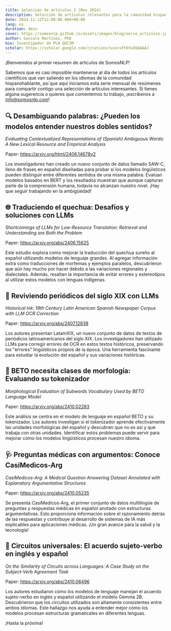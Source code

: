```yaml
---
title: Selección de artículos I (Nov 2024)
description: Selección de artículos relevantes para la comunidad hispanohablante.
date: 2024-11-12T12:00:00.000+00:00
lang: es
duration: 4min
cover: https://somosnlp.github.io/assets/images/blog/serie_articulos.jpg
author: Gonzalo Martínez, PhD
bio: Investigador de PLN @UC3M
scholar: https://scholar.google.com/citations?user=FF6Yw5QAAAAJ
---
```


¡Bienvenidos al primer resumen de artículos de SomosNLP! 

Sabemos que es casi imposible mantenerse al día de todos los artículos científicos que van saliendo en los idiomas de la comunidad hispanohablante, así que aquí iniciamos esta serie mensual de resúmenes para compartir contigo una selección de artículos interesantes. Si tienes alguna sugerencia o quieres que comentemos tu trabajo, ¡escríbenos a info@somosnlp.com! 

## 🔍 Desambiguando palabras: ¿Pueden los modelos entender nuestros dobles sentidos?

*Evaluating Contextualized Representations of (Spanish) Ambiguous Words: A New Lexical Resource and Empirical Analysis*

Paper: https://arxiv.org/html/2406.14678v2 

Los investigadores han creado un nuevo conjunto de datos llamado SAW-C, lleno de frases en español diseñadas para probar si los modelos lingüísticos pueden distinguir entre diferentes sentidos de una misma palabra. Evalúan modelos basados en BERT y los resultados muestran que aunque capturan parte de la comprensión humana, todavía no alcanzan nuestro nivel. ¡Hay que seguir trabajando en la ambigüedad!

## 🌐 Traduciendo el quechua: Desafíos y soluciones con LLMs

*Shortcomings of LLMs for Low-Resource Translation: Retrieval and Understanding are Both the Problem*

Paper: https://arxiv.org/abs/2406.15625 

Este estudio explora como mejorar la traducción del quechua sureño al español utilizando modelos de lenguaje grandes. Al agregar información extra como traducciones de morfemas y ejemplos paralelos, descubrieron que aún hay mucho por hacer debido a las variaciones regionales y dialectales. Además, resaltan la importancia de evitar errores y estereotipos al utilizar estos modelos con lenguas indígenas.

## 📰 Reviviendo periódicos del siglo XIX con LLMs

*Historical Ink: 19th Century Latin American Spanish Newspaper Corpus with LLM OCR Correction*

Paper: https://arxiv.org/abs/2407.12838 

Los autores presentan LatamXIX, un nuevo conjunto de datos de textos de periódicos latinoamericanos del siglo XIX. Los investigadores han utilizado LLMs para corregir errores de OCR en estos textos históricos, preservando los "errores" lingüísticos propios de la época. Una herramienta fascinante para estudiar la evolución del español y sus variaciones históricas.

## 🤖 BETO necesita clases de morfología: Evaluando su tokenizador

*Morphological Evaluation of Subwords Vocabulary Used by BETO Language Model*

Paper: https://arxiv.org/abs/2410.02283

Este análisis se centra en el modelo de lenguaje en español BETO y su tokenizador. Los autores investigan si el tokenizador aprende efectivamente las unidades morfológicas del español y descubren que no es así y que trabaja con otras unidades. Identificar estos problemas puede servir para mejorar cómo los modelos lingüísticos procesan nuestro idioma.

## 🩺 Preguntas médicas con argumentos: Conoce CasiMedicos-Arg

*CasiMedicos-Arg: A Medical Question Answering Dataset Annotated with Explanatory Argumentative Structures*

Paper: https://arxiv.org/abs/2410.05235 

Se presenta CasiMedicos-Arg, el primer conjunto de datos multilingüe de preguntas y respuestas médicas en español anotado con estructuras argumentativas. Esto proporciona información sobre el razonamiento detrás de las respuestas y contribuye al desarrollo de sistemas de IA más explicables para aplicaciones médicas. ¡Un gran avance para la salud y la tecnología!

## 🔄 Circuitos universales: El acuerdo sujeto-verbo en inglés y español

*On the Similarity of Circuits across Languages: A Case Study on the Subject-Verb Agreement Task*

Paper: https://arxiv.org/abs/2410.06496 

Los autores estudiaron cómo los modelos de lenguaje manejan el acuerdo sujeto-verbo en inglés y español utilizando el modelo Gemma 2B. Descubrieron que los circuitos utilizados son altamente consistentes entre ambos idiomas. Este hallazgo nos ayuda a entender mejor cómo los modelos procesan estructuras gramaticales en diferentes lenguas.

¡Hasta la próxima!
